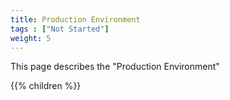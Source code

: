 ```yaml
---
title: Production Environment
tags : ["Not Started"]
weight: 5
---
```

This page describes the "Production Environment"

{{% children  %}}
